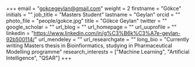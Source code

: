 +++ email = "gokcegeylan@gmail.com" weight = 2 firstname = "Gökce" initials = "" job_title = "Masters Student" lastname = "Geylan" orcid = "" photo_file = "people/gokce.jpg" title = "Gökce Geylan" twitter = "" google_scholar = "" url_blog = "" url_homepage = "" url_uuprofile = "" linkedin = "https://www.linkedin.com/in/g%C3%B6k%C3%A7e-geylan-92b500114/" url_mendeley = "" url_researchgate = "" long_bio = "Currently writing Masters thesis in Bioinfiormatics, studying in Pharmaceutical Modelling programme" research_interests = ["Machine Learning", "Artificial Intelligence", "QSAR"] +++
